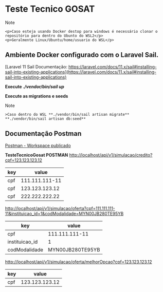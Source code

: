 # Teste Tecnico GOSAT

>[!NOTE]
    <p>Caso esteja usando Docker destop para windows é necessário clonar o repositório para dentro do Ubunto do WSL2</p>
    <p>Geralmente Linux/Ubuntu/home/usuario do WSL</p>

 

## Ambiente Docker configurado com o Laravel Sail.
[Laravel 11 Sail Documentação: https://laravel.com/docs/11.x/sail#installing-sail-into-existing-applications](https://laravel.com/docs/11.x/sail#installing-sail-into-existing-applications)

**Execute**
***./vendor/bin/sail up***


**Execute as migrations e seeds**
>[!NOTE]
	>Caso dentro do WSL **./vendor/bin/sail artisan migrate** **./vendor/bin/sail artisan db:seed**

## Documentação Postman
[Postman - Workspace publicado](https://documenter.getpostman.com/view/2516132/2sAXxP9Y9B)

**TesteTecnicoGosat POSTMAN**
[http://localhost/api/v1/simulacao/credito?cpf=123.123.123.12](http://localhost/api/v1/simulacao/credito?cpf=123.123.123.12)

| key | value |
|--- |--- |
| cpf | 111.111.111-11 |
| cpf | 123.123.123.12 |
| cpf | 222.222.222.22 |

[http://localhost/api/v1/simulacao/oferta?cpf=111.111.111-11&instituicao_id=1&codModalidade=MYN00JB280TE95YB](http://localhost/api/v1/simulacao/oferta?cpf=111.111.111-11&instituicao_id=1&codModalidade=MYN00JB280TE95YB)

| key | value |
|--- |--- |
| cpf | 111.111.111-11 |
| instituicao_id | 1 |
| codModalidade | MYN00JB280TE95YB |

[http://localhost/api/v1/simulacao/oferta/melhorOpcao?cpf=123.123.123.12](http://localhost/api/v1/simulacao/oferta/melhorOpcao?cpf=123.123.123.12)

| key | value |
|--- |--- |
| cpf | 123.123.123.12 |
